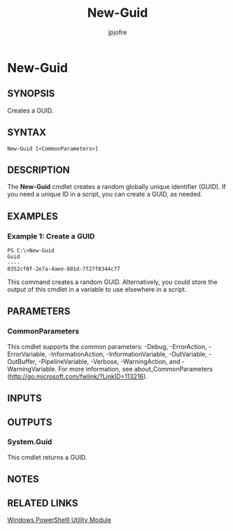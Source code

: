 ﻿---
author: jpjofre
description: 
external help file: Microsoft.PowerShell.Utility-help.xml
keywords: powershell, cmdlet
manager: carolz
ms.date: 2016-10-11
ms.prod: powershell
ms.technology: powershell
ms.topic: reference
online version: http://go.microsoft.com/fwlink/?LinkId=821834
schema: 2.0.0
title: New-Guid
---

# New-Guid

## SYNOPSIS
Creates a GUID.

## SYNTAX

```
New-Guid [<CommonParameters>]
```

## DESCRIPTION
The **New-Guid** cmdlet creates a random globally unique identifier (GUID).
If you need a unique ID in a script, you can create a GUID, as needed.

## EXAMPLES

### Example 1: Create a GUID
```
PS C:\>New-Guid
Guid
----
0352cf0f-2e7a-4aee-801d-7f27f8344c77
```

This command creates a random GUID.
Alternatively, you could store the output of this cmdlet in a variable to use elsewhere in a script.

## PARAMETERS

### CommonParameters
This cmdlet supports the common parameters: -Debug, -ErrorAction, -ErrorVariable, -InformationAction, -InformationVariable, -OutVariable, -OutBuffer, -PipelineVariable, -Verbose, -WarningAction, and -WarningVariable. For more information, see about_CommonParameters (http://go.microsoft.com/fwlink/?LinkID=113216).

## INPUTS

## OUTPUTS

### System.Guid
This cmdlet returns a GUID.

## NOTES

## RELATED LINKS

[Windows PowerShelll Utility Module](Microsoft.PowerShell.Utility.md)

